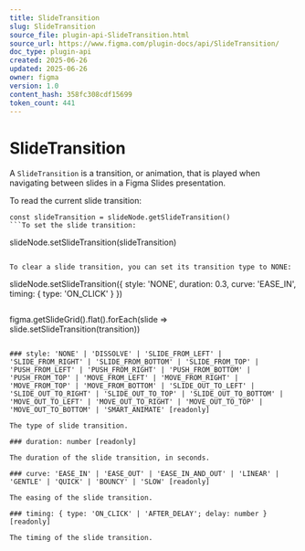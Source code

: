 ```yaml
---
title: SlideTransition
slug: SlideTransition
source_file: plugin-api-SlideTransition.html
source_url: https://www.figma.com/plugin-docs/api/SlideTransition/
doc_type: plugin-api
created: 2025-06-26
updated: 2025-06-26
owner: figma
version: 1.0
content_hash: 358fc308cdf15699
token_count: 441
---
```

# SlideTransition

A `SlideTransition` is a transition, or animation, that is played when navigating between slides in a Figma Slides presentation.

To read the current slide transition:

```
const slideTransition = slideNode.getSlideTransition()
```To set the slide transition:

```
slideNode.setSlideTransition(slideTransition)
```If you use the trigger type ON_CLICK, the delay parameter will be ignored and set to 0.

To clear a slide transition, you can set its transition type to NONE:

```
slideNode.setSlideTransition({ style: 'NONE', duration: 0.3, curve: 'EASE_IN', timing: { type: 'ON_CLICK' } })
```If you want to update the slide transition for every slide in the grid, like the button in UI that says “Apply to all slides”, you can loop through each slide in the grid.

```
figma.getSlideGrid().flat().forEach(slide => slide.setSlideTransition(transition))
```## Slide Transition properties

### style: 'NONE' | 'DISSOLVE' | 'SLIDE_FROM_LEFT' | 'SLIDE_FROM_RIGHT' | 'SLIDE_FROM_BOTTOM' | 'SLIDE_FROM_TOP' | 'PUSH_FROM_LEFT' | 'PUSH_FROM_RIGHT' | 'PUSH_FROM_BOTTOM' | 'PUSH_FROM_TOP' | 'MOVE_FROM_LEFT' | 'MOVE_FROM_RIGHT' | 'MOVE_FROM_TOP' | 'MOVE_FROM_BOTTOM' | 'SLIDE_OUT_TO_LEFT' | 'SLIDE_OUT_TO_RIGHT' | 'SLIDE_OUT_TO_TOP' | 'SLIDE_OUT_TO_BOTTOM' | 'MOVE_OUT_TO_LEFT' | 'MOVE_OUT_TO_RIGHT' | 'MOVE_OUT_TO_TOP' | 'MOVE_OUT_TO_BOTTOM' | 'SMART_ANIMATE' [readonly]

The type of slide transition.

### duration: number [readonly]

The duration of the slide transition, in seconds.

### curve: 'EASE_IN' | 'EASE_OUT' | 'EASE_IN_AND_OUT' | 'LINEAR' | 'GENTLE' | 'QUICK' | 'BOUNCY' | 'SLOW' [readonly]

The easing of the slide transition.

### timing: { type: 'ON_CLICK' | 'AFTER_DELAY'; delay: number } [readonly]

The timing of the slide transition.